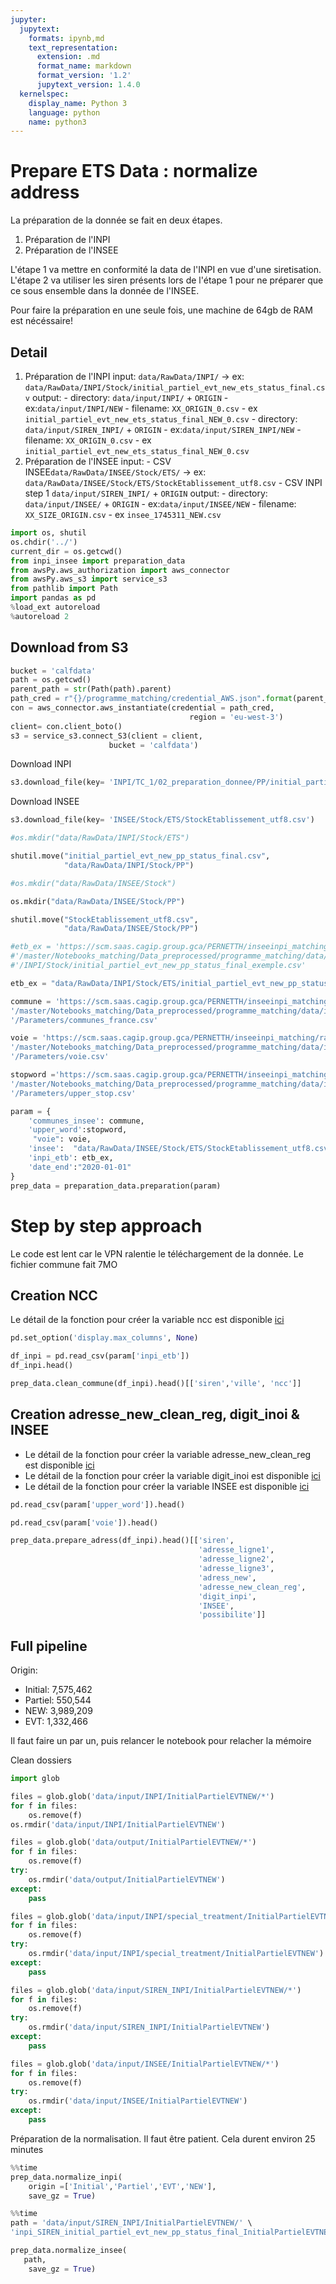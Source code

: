 ```yaml
---
jupyter:
  jupytext:
    formats: ipynb,md
    text_representation:
      extension: .md
      format_name: markdown
      format_version: '1.2'
      jupytext_version: 1.4.0
  kernelspec:
    display_name: Python 3
    language: python
    name: python3
---
```


# Prepare ETS Data : normalize address

La préparation de la donnée se fait en deux étapes.

1. Préparation de l'INPI
2. Préparation de l'INSEE

L'étape 1 va mettre en conformité la data de l'INPI en vue d'une siretisation. L'étape 2 va utiliser les siren présents lors de l'étape 1 pour ne préparer que ce sous ensemble dans la donnée de l'INSEE.

Pour faire la préparation en une seule fois, une machine de 64gb de RAM est nécéssaire!

## Detail

1. Préparation de l'INPI
    input: `data/RawData/INPI/` -> ex: `data/RawData/INPI/Stock/initial_partiel_evt_new_ets_status_final.csv`
    output: 
        - directory: `data/input/INPI/` + `ORIGIN`
            - ex:`data/input/INPI/NEW`
        - filename: `XX_ORIGIN_0.csv`
            - ex `initial_partiel_evt_new_ets_status_final_NEW_0.csv`
        - directory: `data/input/SIREN_INPI/` + `ORIGIN`
            - ex:`data/input/SIREN_INPI/NEW`
        - filename: `XX_ORIGIN_0.csv`
            - ex `initial_partiel_evt_new_ets_status_final_NEW_0.csv`
2. Préparation de l'INSEE
    input: 
        - CSV INSEE`data/RawData/INSEE/Stock/ETS/` -> ex: `data/RawData/INSEE/Stock/ETS/StockEtablissement_utf8.csv`
        - CSV INPI step 1 `data/input/SIREN_INPI/` + `ORIGIN`
    output: 
        - directory: `data/input/INSEE/` + `ORIGIN`
            - ex:`data/input/INSEE/NEW`
        - filename: `XX_SIZE_ORIGIN.csv`
            - ex `insee_1745311_NEW.csv`

```python
import os, shutil
os.chdir('../')
current_dir = os.getcwd()
from inpi_insee import preparation_data
from awsPy.aws_authorization import aws_connector
from awsPy.aws_s3 import service_s3
from pathlib import Path
import pandas as pd
%load_ext autoreload
%autoreload 2
```

## Download from S3

```python
bucket = 'calfdata'
path = os.getcwd()
parent_path = str(Path(path).parent)
path_cred = r"{}/programme_matching/credential_AWS.json".format(parent_path)
con = aws_connector.aws_instantiate(credential = path_cred,
                                        region = 'eu-west-3')
client= con.client_boto()
s3 = service_s3.connect_S3(client = client,
                      bucket = 'calfdata') 

```

Download INPI

```python
s3.download_file(key= 'INPI/TC_1/02_preparation_donnee/PP/initial_partiel_evt_new_pp_status_final.csv')
```

Download INSEE

```python
s3.download_file(key= 'INSEE/Stock/ETS/StockEtablissement_utf8.csv')
```

```python
#os.mkdir("data/RawData/INPI/Stock/ETS")
```

```python
shutil.move("initial_partiel_evt_new_pp_status_final.csv",
            "data/RawData/INPI/Stock/PP")
```

```python
#os.mkdir("data/RawData/INSEE/Stock")
```

```python
os.mkdir("data/RawData/INSEE/Stock/PP")
```

```python
shutil.move("StockEtablissement_utf8.csv",
            "data/RawData/INSEE/Stock/PP")
```

```python
#etb_ex = 'https://scm.saas.cagip.group.gca/PERNETTH/inseeinpi_matching/raw'\
#'/master/Notebooks_matching/Data_preprocessed/programme_matching/data/RawData' \
#'/INPI/Stock/initial_partiel_evt_new_pp_status_final_exemple.csv'

etb_ex = "data/RawData/INPI/Stock/ETS/initial_partiel_evt_new_pp_status_final.csv"

commune = 'https://scm.saas.cagip.group.gca/PERNETTH/inseeinpi_matching/raw' \
'/master/Notebooks_matching/Data_preprocessed/programme_matching/data/input' \
'/Parameters/communes_france.csv'

voie = 'https://scm.saas.cagip.group.gca/PERNETTH/inseeinpi_matching/raw' \
'/master/Notebooks_matching/Data_preprocessed/programme_matching/data/input' \
'/Parameters/voie.csv'

stopword ='https://scm.saas.cagip.group.gca/PERNETTH/inseeinpi_matching/raw' \
'/master/Notebooks_matching/Data_preprocessed/programme_matching/data/input' \
'/Parameters/upper_stop.csv'

param = {
    'communes_insee': commune,
    'upper_word':stopword,
     "voie": voie,
    'insee':  "data/RawData/INSEE/Stock/ETS/StockEtablissement_utf8.csv",
    'inpi_etb': etb_ex,
    'date_end':"2020-01-01"
}
prep_data = preparation_data.preparation(param)
```

# Step by step approach

Le code est lent car le VPN ralentie le téléchargement de la donnée. Le fichier commune fait 7MO


## Creation NCC

Le détail de la fonction pour créer la variable ncc est disponible [ici](https://scm.saas.cagip.group.gca/PERNETTH/inseeinpi_matching/blob/master/Notebooks_matching/Data_preprocessed/programme_matching/inpi_insee/preparation_data.py#L131) 

```python
pd.set_option('display.max_columns', None)
```

```python
df_inpi = pd.read_csv(param['inpi_etb'])
df_inpi.head()
```

```python
prep_data.clean_commune(df_inpi).head()[['siren','ville', 'ncc']]
```

## Creation adresse_new_clean_reg, digit_inoi & INSEE

- Le détail de la fonction pour créer la variable adresse_new_clean_reg est disponible [ici](https://scm.saas.cagip.group.gca/PERNETTH/inseeinpi_matching/blob/master/Notebooks_matching/Data_preprocessed/programme_matching/inpi_insee/preparation_data.py#L270) 
- Le détail de la fonction pour créer la variable digit_inoi est disponible [ici](https://scm.saas.cagip.group.gca/PERNETTH/inseeinpi_matching/blob/master/Notebooks_matching/Data_preprocessed/programme_matching/inpi_insee/preparation_data.py#L315) 
- Le détail de la fonction pour créer la variable INSEE est disponible [ici](https://scm.saas.cagip.group.gca/PERNETTH/inseeinpi_matching/blob/master/Notebooks_matching/Data_preprocessed/programme_matching/inpi_insee/preparation_data.py#L325) 

```python
pd.read_csv(param['upper_word']).head()
```

```python
pd.read_csv(param['voie']).head()
```

```python
prep_data.prepare_adress(df_inpi).head()[['siren',
                                          'adresse_ligne1',
                                          'adresse_ligne2',
                                          'adresse_ligne3',
                                          'adress_new',
                                          'adresse_new_clean_reg',
                                          'digit_inpi',
                                          'INSEE',
                                          'possibilite']]
```

## Full pipeline


Origin:

- Initial: 7,575,462
- Partiel: 550,544
- NEW: 3,989,209
- EVT: 1,332,466

Il faut faire un par un, puis relancer le notebook pour relacher la mémoire


Clean dossiers

```python
import glob

files = glob.glob('data/input/INPI/InitialPartielEVTNEW/*')
for f in files:
    os.remove(f)
os.rmdir('data/input/INPI/InitialPartielEVTNEW')
```

```python
files = glob.glob('data/output/InitialPartielEVTNEW/*')
for f in files:
    os.remove(f)
try:
    os.rmdir('data/output/InitialPartielEVTNEW')
except:
    pass
```

```python
files = glob.glob('data/input/INPI/special_treatment/InitialPartielEVTNEW/*')
for f in files:
    os.remove(f)
try:
    os.rmdir('data/input/INPI/special_treatment/InitialPartielEVTNEW')
except:
    pass
```

```python
files = glob.glob('data/input/SIREN_INPI/InitialPartielEVTNEW/*')
for f in files:
    os.remove(f)
try:
    os.rmdir('data/input/SIREN_INPI/InitialPartielEVTNEW')
except:
    pass
```

```python
files = glob.glob('data/input/INSEE/InitialPartielEVTNEW/*')
for f in files:
    os.remove(f)
try:
    os.rmdir('data/input/INSEE/InitialPartielEVTNEW')
except:
    pass
```

Préparation de la normalisation. Il faut être patient. Cela durent environ 25 minutes

```python
%%time
prep_data.normalize_inpi(
    origin =['Initial','Partiel','EVT','NEW'],
    save_gz = True)
```

```python
%%time
path = 'data/input/SIREN_INPI/InitialPartielEVTNEW/' \
'inpi_SIREN_initial_partiel_evt_new_pp_status_final_InitialPartielEVTNEW.csv'

prep_data.normalize_insee(
   path,
    save_gz = True)
```
